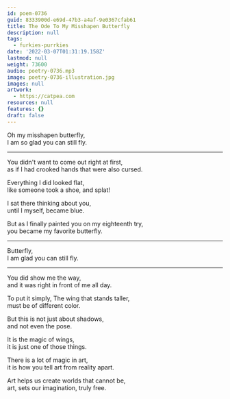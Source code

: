 ```yaml
---
id: poem-0736
guid: 8333900d-e69d-47b3-a4af-9e0367cfab61
title: The Ode To My Misshapen Butterfly
description: null
tags:
  - furkies-purrkies
date: '2022-03-07T01:31:19.158Z'
lastmod: null
weight: 73600
audio: poetry-0736.mp3
image: poetry-0736-illustration.jpg
images: null
artwork:
  - https://catpea.com
resources: null
features: {}
draft: false
---
```


Oh my misshapen butterfly,\
I am so glad you can still fly.

---

You didn't want to come out right at first,\
as if I had crooked hands that were also cursed.

Everything I did looked flat,\
like someone took a shoe, and splat!

I sat there thinking about you,\
until I myself, became blue.

But as I finally painted you on my eighteenth try,\
you became my favorite butterfly.

---

Butterfly,\
I am glad you can still fly.

---

You did show me the way,\
and it was right in front of me all day.

To put it simply, The wing that stands taller,\
must be of different color.

But this is not just about shadows,\
and not even the pose.

It is the magic of wings,\
it is just one of those things.

There is a lot of magic in art,\
it is how you tell art from reality apart.

Art helps us create worlds that cannot be,\
art, sets our imagination, truly free.
